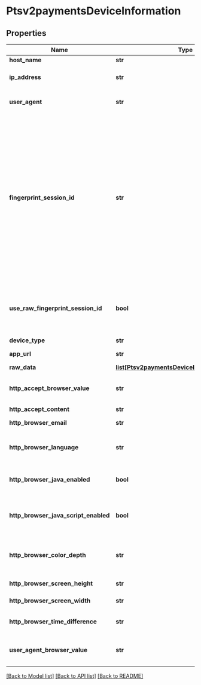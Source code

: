 # Ptsv2paymentsDeviceInformation

## Properties
Name | Type | Description | Notes
------------ | ------------- | ------------- | -------------
**host_name** | **str** | DNS resolved hostname from &#x60;ipAddress&#x60;. | [optional] 
**ip_address** | **str** | IP address of the customer.  #### Used by **Authorization, Capture, and Credit** Optional field.  | [optional] 
**user_agent** | **str** | Customer&#39;s browser as identified from the HTTP header data. For example, &#x60;Mozilla&#x60; is the value that identifies the Netscape browser.  | [optional] 
**fingerprint_session_id** | **str** | Field that contains the session ID that you send to Decision Manager to obtain the device fingerprint information. The string can contain uppercase and lowercase letters, digits, hyphen (-), and underscore (_). However, do not use the same uppercase and lowercase letters to indicate different session IDs.  The session ID must be unique for each merchant ID. You can use any string that you are already generating, such as an order number or web session ID.  The session ID must be unique for each page load, regardless of an individual&#39;s web session ID. If a user navigates to a profiled page and is assigned a web session, navigates away from the profiled page, then navigates back to the profiled page, the generated session ID should be different and unique. You may use a web session ID, but it is preferable to use an application GUID (Globally Unique Identifier). This measure ensures that a unique ID is generated every time the page is loaded, even if it is the same user reloading the page.  | [optional] 
**use_raw_fingerprint_session_id** | **bool** | Boolean that indicates whether request contains the device fingerprint information. Values: - &#x60;true&#x60;: Use raw fingerprintSessionId when looking up device details. - &#x60;false&#x60; (default): Use merchant id + fingerprintSessionId as the session id for Device detail collection.  | [optional] 
**device_type** | **str** | The device type at the client side. | [optional] 
**app_url** | **str** | This field will contain the deep link that would help the Customer App to wake up.  | [optional] 
**raw_data** | [**list[Ptsv2paymentsDeviceInformationRawData]**](Ptsv2paymentsDeviceInformationRawData.md) |  | [optional] 
**http_accept_browser_value** | **str** | Value of the Accept header sent by the customer&#39;s web browser. **Note** If the customer&#39;s browser provides a value, you must include it in your request.  | [optional] 
**http_accept_content** | **str** | The exact content of the HTTP accept header.  | [optional] 
**http_browser_email** | **str** | Email address set in the customer&#39;s browser, which may differ from customer email.  | [optional] 
**http_browser_language** | **str** | Value represents the browser language as defined in IETF BCP47. Example:en-US, refer  https://en.wikipedia.org/wiki/IETF_language_tag for more details.  | [optional] 
**http_browser_java_enabled** | **bool** | A Boolean value that represents the ability of the cardholder browser to execute Java. Value is returned from the navigator.javaEnabled property. Possible Values:True/False  | [optional] 
**http_browser_java_script_enabled** | **bool** | A Boolean value that represents the ability of the cardholder browser to execute JavaScript. Possible Values:True/False. **Note**: Merchants should be able to know the values from fingerprint details of cardholder&#39;s browser.  | [optional] 
**http_browser_color_depth** | **str** | Value represents the bit depth of the color palette for displaying images, in bits per pixel. Example : 24, refer https://en.wikipedia.org/wiki/Color_depth for more details  | [optional] 
**http_browser_screen_height** | **str** | Total height of the Cardholder&#39;s scree in pixels, example: 864.  | [optional] 
**http_browser_screen_width** | **str** | Total width of the cardholder&#39;s screen in pixels. Example: 1536.  | [optional] 
**http_browser_time_difference** | **str** | Time difference between UTC time and the cardholder browser local time, in minutes, Example:300  | [optional] 
**user_agent_browser_value** | **str** | Value of the User-Agent header sent by the customer&#39;s web browser. Note If the customer&#39;s browser provides a value, you must include it in your request.  | [optional] 

[[Back to Model list]](../README.md#documentation-for-models) [[Back to API list]](../README.md#documentation-for-api-endpoints) [[Back to README]](../README.md)



